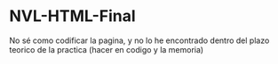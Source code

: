 # NVL-HTML-Final
No sé como codificar la pagina, y no lo he encontrado dentro del plazo teorico de la practica (hacer en codigo y la memoria)
